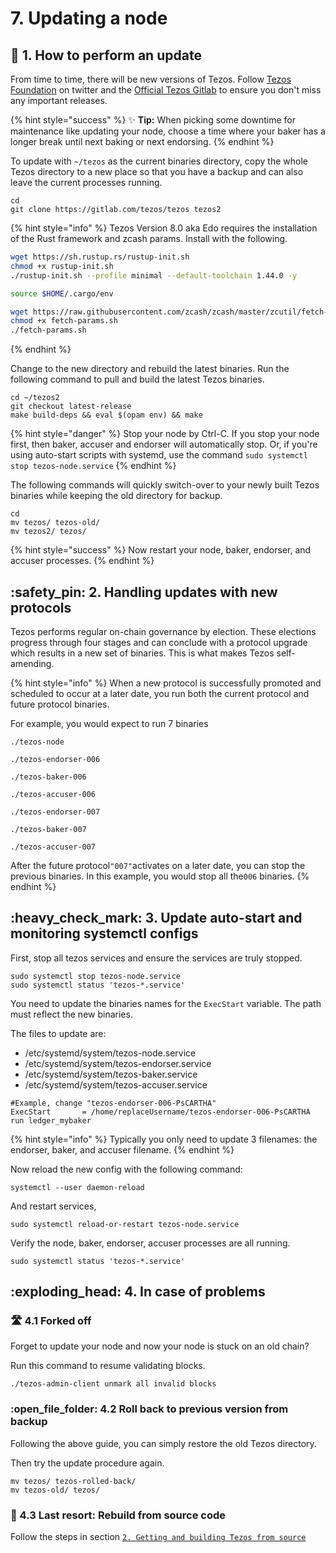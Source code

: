 # 7. Updating a node

## :satellite: 1. How to perform an update

From time to time, there will be new versions of Tezos. Follow [Tezos Foundation](https://twitter.com/TezosFoundation) on twitter and the [Official Tezos Gitlab](https://gitlab.com/tezos/tezos/-/releases) to ensure you don't miss any important releases.

{% hint style="success" %}
:sparkles: **Tip:** When picking some downtime for maintenance like updating your node, choose a time where your baker has a longer break until next baking or next endorsing.
{% endhint %}

To update with `~/tezos` as the current binaries directory, copy the whole Tezos directory to a new place so that you have a backup and can also leave the current processes running.

```
cd
git clone https://gitlab.com/tezos/tezos tezos2
```

{% hint style="info" %}
Tezos Version 8.0 aka Edo requires the installation of the Rust framework and zcash params. Install with the following.

```bash
wget https://sh.rustup.rs/rustup-init.sh
chmod +x rustup-init.sh
./rustup-init.sh --profile minimal --default-toolchain 1.44.0 -y

source $HOME/.cargo/env

wget https://raw.githubusercontent.com/zcash/zcash/master/zcutil/fetch-params.sh
chmod +x fetch-params.sh
./fetch-params.sh
```
{% endhint %}

Change to the new directory and rebuild the latest binaries. Run the following command to pull and build the latest Tezos binaries.

```
cd ~/tezos2
git checkout latest-release
make build-deps && eval $(opam env) && make
```

{% hint style="danger" %}
Stop your node by Ctrl-C. If you stop your node first, then baker, accuser and endorser will automatically stop. Or, if you're using auto-start scripts with systemd, use the command `sudo systemctl stop tezos-node.service`
{% endhint %}

The following commands will quickly switch-over to your newly built Tezos binaries while keeping the old directory for backup.

```
cd
mv tezos/ tezos-old/
mv tezos2/ tezos/
```

{% hint style="success" %}
Now restart your node, baker, endorser, and accuser processes.&#x20;
{% endhint %}

## :safety\_pin: 2. Handling updates with new protocols

Tezos performs regular on-chain governance by election. These elections progress through four stages and can conclude with a protocol upgrade which results in a new set of binaries. This is what makes Tezos self-amending.

{% hint style="info" %}
When a new protocol is successfully promoted and scheduled to occur at a later date, you run both the current protocol and future protocol binaries.&#x20;

For example, you would expect to run 7 binaries

`./tezos-node`

`./tezos-endorser-006`

`./tezos-baker-006`

`./tezos-accuser-006`

`./tezos-endorser-007`

`./tezos-baker-007`

`./tezos-accuser-007`

After the future protocol`"007"`activates on a later date, you can stop the previous binaries. In this example, you would stop all the`006` binaries.
{% endhint %}

## :heavy\_check\_mark: 3. Update auto-start and monitoring systemctl configs

First, stop all tezos services and ensure the services are truly stopped.

```
sudo systemctl stop tezos-node.service
sudo systemctl status 'tezos-*.service'
```

You need to update the binaries names for the `ExecStart` variable. The path must reflect the new binaries.

The files to update are:

* /etc/systemd/system/tezos-node.service
* /etc/systemd/system/tezos-endorser.service
* /etc/systemd/system/tezos-baker.service
* /etc/systemd/system/tezos-accuser.service

```
#Example, change "tezos-endorser-006-PsCARTHA"
ExecStart       = /home/replaceUsername/tezos-endorser-006-PsCARTHA run ledger_mybaker
```

{% hint style="info" %}
Typically you only need to update 3 filenames: the endorser, baker, and accuser filename.
{% endhint %}

Now reload the new config with the following command:

```
systemctl --user daemon-reload
```

And restart services,

```
sudo systemctl reload-or-restart tezos-node.service
```

Verify the node, baker, endorser, accuser processes are all running.

```
sudo systemctl status 'tezos-*.service'
```

## :exploding\_head: 4. In case of problems

### :motorway: 4.1 Forked off

Forget to update your node and now your node is stuck on an old chain?

Run this command to resume validating blocks.

```
./tezos-admin-client unmark all invalid blocks
```

### :open\_file\_folder: 4.2 Roll back to previous version from backup

Following the above guide, you can simply restore the old Tezos directory.

Then try the update procedure again.

```
mv tezos/ tezos-rolled-back/
mv tezos-old/ tezos/
```

### :robot: 4.3 Last resort: Rebuild from source code

Follow the steps in section [`2. Getting and building Tezos from source`](install-a-tezos-node.md#2-getting-and-building-tezos-from-source)
